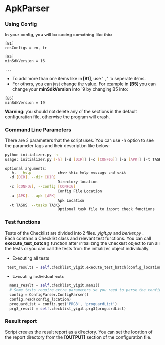 # ApkParser

### Using Config
In your config, you will be seeing something like this:

```
[B1]  
resConfigs = en, tr

[B5]  
minSdkVersion = 16

...
```

* To add more than one items like in **[B1]**, use **' , '** to seperate items.  
* For others, you can just change the value. For example in **[B5]** you can change your **minSdkVersion** into 19 by changing B5 into:  
```
[B5] 
minSdkVersion = 19
```

**Warning**: you should not delete any of the sections in the default configuration file, otherwise the program will crash.

### Command Line Parameters

 There are 3 parameters that the script uses. You can use -h option to see the parameter tags and their description like below:
``` bash 
python initializer.py -h
usage: initializer.py [-h] [-d [DIR]] [-c [CONFIG]] [-a [APK]] [-t TASKS]

optional arguments:
  -h, --help            show this help message and exit
  -d [DIR], --dir [DIR]
                        Directory location
  -c [CONFIG], --config [CONFIG]
                        Config File Location
  -a [APK], --apk [APK]
                        Apk Location
  -t TASKS, --tasks TASKS
                        Optional task file to import check functions
```

### Test functions

Tests of the Checklist are divided into 2 files. *yigit.py* and *berker.py* .  
Each contains a Checklist class and relevant test functions.
You can call __execute_test_batch()__ function after initializing the Checklist object to run all the tests or 
you can call the tests from the initialized object individually.

* Executing all tests
```python
 test_results = self.checklist_yigit.execute_test_batch(config_location)
```
* Executing individual tests
```python
  man1_result = self.checklist_yigit.man1()
  # Some tests require extra parameters so you need to parse the configuration file
  config = ConfigParser.ConfigParser()
  config.read(config_location)
  proguardList = config.get('PRG3', 'proguardList')
  prg3_result = self.checklist_yigit.prg3(proguardList)
```

### Result report

Script creates the result report as a directory. You can set the location of the report directory from the __[OUTPUT]__ section of the configuration file.
